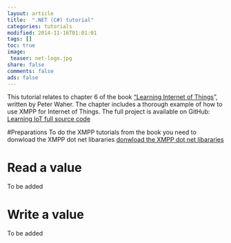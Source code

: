 ```yaml
---
layout: article
title:  ".NET (C#) tutorial"
categories: tutorials
modified: 2014-11-16T01:01:01
tags: []
toc: true
image:
 teaser: net-logo.jpg
share: false
comments: false
ads: false
---
```


This tutorial relates to chapter 6 of the book [“Learning Internet of Things](https://www.packtpub.com/application-development/learning-internet-things)”, written by Peter Waher. The chapter includes a thorough example of how to use XMPP for Internet of Things. The full project is available on GitHub: [Learning IoT full source code](https://github.com/Clayster)

#Preparations
To do the XMPP tutorials from the book you need to donwload the XMPP
dot net libararies  [donwload the XMPP dot net libararies](https://github.com/Clayster/Learning-IoT-XMPP)

# Read a value

To be added

# Write a value

To be added
